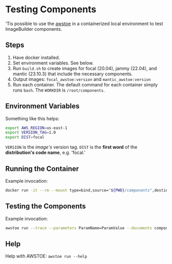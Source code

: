 # Testing Components

'Tis possible to use the [awstoe](https://docs.aws.amazon.com/imagebuilder/latest/userguide/manage-components.html) in a containerized local environment to test ImageBuilder components.

## Steps

1. Have docker installed.
2. Set environment variables. See below.
3. Run `build.sh` to create images for focal (20.04), jammy (22.04), and mantic (23.10.3) that include the necessary components.
4. Output images: `focal_awstoe:version` and `mantic_awstoe:version`
5. Run each container. The default command for each container simply runs `bash`. The `WORKDIR` is `/root/components`.

## Environment Variables

Something like this helps:

```bash
export AWS_REGION=us-east-1
export VERSION_TAG=1.0
export DIST=focal
```

`VERSION` is the _image's_ version tag. `DIST` is the __first word__ of the __distribution's code name__, e.g. 'focal.'

## Running the Container

Example invocation:
```bash
docker run -it --rm --mount type=bind,source="${PWD}/components",destination=/root/components focal_awstoe:1.0
```

## Testing the Components

Example invocation:
```bash
awstoe run --trace --parameters ParamName=ParamValue --documents component-awstools-installation-focal.yaml,component-docker-installation.yaml
```

## Help

Help with AWSTOE: `awstoe run --help`
